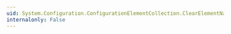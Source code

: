 ```yaml
---
uid: System.Configuration.ConfigurationElementCollection.ClearElementName
internalonly: False
---
```

